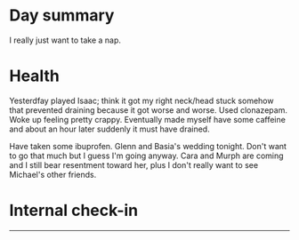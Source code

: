 # Day summary
I really just want to take a nap. 

# Health
Yesterdfay played Isaac; think it got my right neck/head stuck somehow that prevented draining because it got worse and worse. Used clonazepam. Woke up feeling pretty crappy. Eventually made myself have some caffeine and about an hour later suddenly it must have drained.

Have taken some ibuprofen. Glenn and Basia's wedding tonight. Don't want to go that much but I guess I'm going anyway. Cara and Murph are coming and I still bear resentment toward her, plus I don't really want to see Michael's other friends. 



# Internal check-in




------

